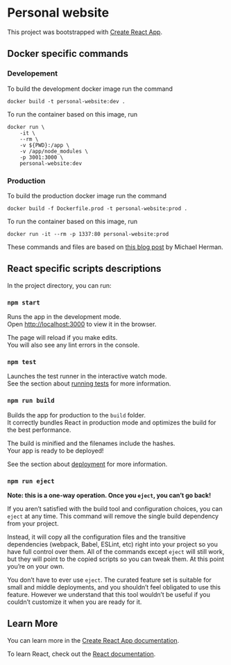 # Personal website

This project was bootstrapped with [Create React App](https://github.com/facebook/create-react-app).

## Docker specific commands

### Developement

To build the development docker image run the command

```
docker build -t personal-website:dev . 
```

To run the container based on this image, run 
```
docker run \             
    -it \
    --rm \
    -v ${PWD}:/app \
    -v /app/node_modules \
    -p 3001:3000 \
    personal-website:dev
```

### Production

To build the production docker image run the command

```
docker build -f Dockerfile.prod -t personal-website:prod . 
```

To run the container based on this image, run 
```
docker run -it --rm -p 1337:80 personal-website:prod
```

These commands and files are based on [this blog post](https://mherman.org/blog/dockerizing-a-react-app/) by Michael Herman.

## React specific scripts descriptions

In the project directory, you can run:

### `npm start`

Runs the app in the development mode.\
Open [http://localhost:3000](http://localhost:3000) to view it in the browser.

The page will reload if you make edits.\
You will also see any lint errors in the console.

### `npm test`

Launches the test runner in the interactive watch mode.\
See the section about [running tests](https://facebook.github.io/create-react-app/docs/running-tests) for more information.

### `npm run build`

Builds the app for production to the `build` folder.\
It correctly bundles React in production mode and optimizes the build for the best performance.

The build is minified and the filenames include the hashes.\
Your app is ready to be deployed!

See the section about [deployment](https://facebook.github.io/create-react-app/docs/deployment) for more information.

### `npm run eject`

**Note: this is a one-way operation. Once you `eject`, you can’t go back!**

If you aren’t satisfied with the build tool and configuration choices, you can `eject` at any time. This command will remove the single build dependency from your project.

Instead, it will copy all the configuration files and the transitive dependencies (webpack, Babel, ESLint, etc) right into your project so you have full control over them. All of the commands except `eject` will still work, but they will point to the copied scripts so you can tweak them. At this point you’re on your own.

You don’t have to ever use `eject`. The curated feature set is suitable for small and middle deployments, and you shouldn’t feel obligated to use this feature. However we understand that this tool wouldn’t be useful if you couldn’t customize it when you are ready for it.

## Learn More

You can learn more in the [Create React App documentation](https://facebook.github.io/create-react-app/docs/getting-started).

To learn React, check out the [React documentation](https://reactjs.org/).

